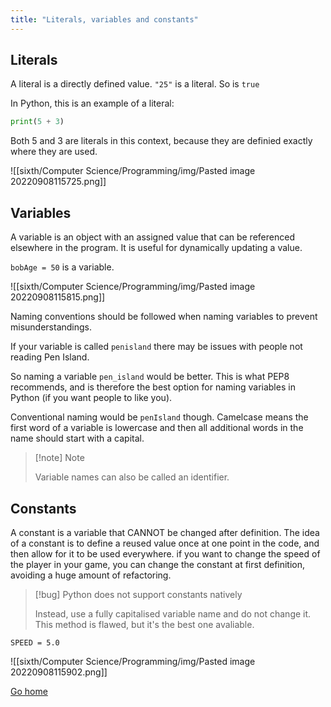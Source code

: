 ```yaml
---
title: "Literals, variables and constants"
---
```


## Literals
A literal is a directly defined value. ``"25"`` is a literal. So is `true`

In Python, this is an example of a literal:

```py
print(5 + 3) 
```

Both 5 and 3 are literals in this context, because they are definied exactly where they are used.

![[sixth/Computer Science/Programming/img/Pasted image 20220908115725.png]]

## Variables
A variable is an object with an assigned value that can be referenced elsewhere in the program. It is useful for dynamically updating a value.

`bobAge = 50` is a variable.

![[sixth/Computer Science/Programming/img/Pasted image 20220908115815.png]]

Naming conventions should be followed when naming variables to prevent misunderstandings.

If your variable is called `penisland` there may be issues with people not reading Pen Island.

So naming a variable `pen_island` would be better. This is what PEP8 recommends, and is therefore the best option for naming variables in Python (if you want people to like you).

Conventional naming would be `penIsland` though. Camelcase means the first word of a variable is lowercase and then all additional words in the name should start with a capital.

> [!note] Note
>
> Variable names can also be called an identifier.

## Constants
A constant is a variable that CANNOT be changed after definition. The idea of a constant is to define a reused value once at one point in the code, and then allow for it to be used everywhere. if you want to change the speed of the player in your game, you can change the constant at first definition, avoiding a huge amount of refactoring.

> [!bug] Python does not support constants natively
>
> Instead, use a fully capitalised variable name and do not change it. This method is flawed, but it's the best one avaliable.
 

`SPEED = 5.0`

![[sixth/Computer Science/Programming/img/Pasted image 20220908115902.png]]

[Go home](/)

